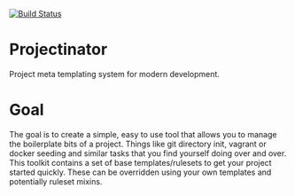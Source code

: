 [![Build Status](https://travis-ci.org/petastream/Projectinator.svg?branch=master)](https://travis-ci.org/petastream/Projectinator)

# Projectinator
Project meta templating system for modern development.

# Goal
The goal is to create a simple, easy to use tool that allows you to manage the boilerplate bits of a project. Things like git directory init, vagrant or docker seeding and similar tasks that you find yourself doing over and over. This toolkit contains a set of base templates/rulesets to get your project started quickly. These can be overridden using your own templates and potentially ruleset mixins.
